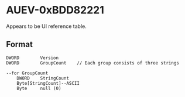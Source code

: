 AUEV-0xBDD82221
=========

Appears to be UI reference table.

Format
--------------

```
DWORD        Version
DWORD        GroupCount    // Each group consists of three strings

--for GroupCount
    DWORD    StringCount
    Byte[StringCount]--ASCII
    Byte     null (0)
```
